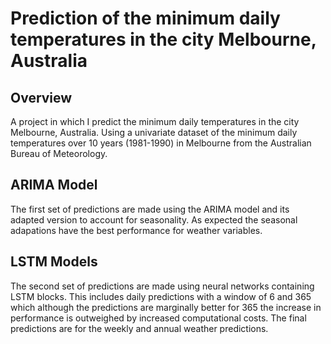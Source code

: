# Prediction of the minimum daily temperatures in the city Melbourne, Australia

## Overview

A project in which I predict the minimum daily temperatures in the city Melbourne, Australia. Using a univariate dataset of the minimum daily temperatures over 10 years (1981-1990) in Melbourne from the Australian Bureau of Meteorology.

## ARIMA Model

The first set of predictions are made using the ARIMA model and its adapted version to account for seasonality. As expected the seasonal adapations have the best performance for weather variables. 

## LSTM Models

The second set of predictions are made using neural networks containing LSTM blocks. This includes daily predictions with a window of 6 and 365 which although the predictions are marginally better for 365 the increase in performance is outweighed by increased computational costs. The final predictions are for the weekly and annual weather predictions.
